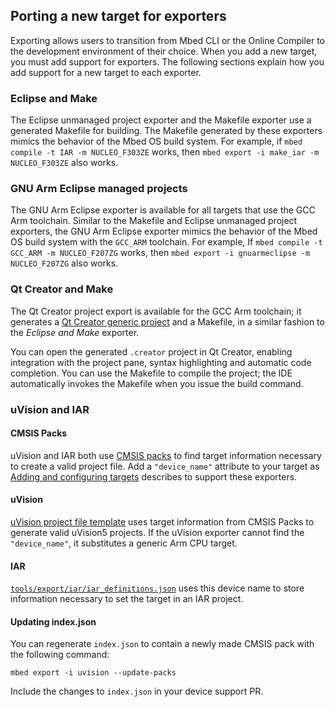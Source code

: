 ## Porting a new target for exporters

Exporting allows users to transition from Mbed CLI or the Online Compiler to the development environment of their choice. When you add a new target, you must add support for exporters. The following sections explain how you add support for a new target to each exporter.

### Eclipse and Make

The Eclipse unmanaged project exporter and the Makefile exporter use a generated Makefile for building. The Makefile generated by these exporters mimics the behavior of the Mbed OS build system. For example, if `mbed compile -t IAR -m NUCLEO_F303ZE` works, then `mbed export -i make_iar -m NUCLEO_F303ZE` also works.

### GNU Arm Eclipse managed projects

The GNU Arm Eclipse exporter is available for all targets that use the GCC Arm toolchain. Similar to the Makefile and Eclipse unmanaged project exporters, the GNU Arm Eclipse exporter mimics the behavior of the Mbed OS build system with the `GCC_ARM` toolchain. For example, If `mbed compile -t GCC_ARM -m NUCLEO_F207ZG` works, then `mbed export -i gnuarmeclipse -m NUCLEO_F207ZG` also works.

### Qt Creator and Make

The Qt Creator project export is available for the GCC Arm toolchain; it generates a [Qt Creator generic project](http://doc.qt.io/qtcreator/creator-project-generic.html) and a Makefile, in a similar fashion to the *Eclipse and Make* exporter.

You can open the generated `.creator` project in Qt Creator, enabling integration with the project pane, syntax highlighting and automatic code completion. You can use the Makefile to compile the project; the IDE automatically invokes the Makefile when you issue the build command.

### uVision and IAR

#### CMSIS Packs

uVision and IAR both use [CMSIS packs](http://www.keil.com/pack/doc/CMSIS/Pack/html/index.html) to find target information necessary to create a valid project file. Add a `"device_name"` attribute to your target as [Adding and configuring targets](/docs/v5.10/tools/adding-and-configuring-targets.html) describes to support these exporters.

#### uVision
[uVision project file template](https://github.com/ARMmbed/mbed-os/blob/master/tools/export/uvision/uvision.tmpl#L15) uses target information from CMSIS Packs to generate valid uVision5 projects. If the uVision exporter cannot find the `"device_name"`, it substitutes a generic Arm CPU target.

#### IAR

[`tools/export/iar/iar_definitions.json`](https://github.com/ARMmbed/mbed-os/blob/master/tools/export/iar/iar_definitions.json) uses this device name to store information necessary to set the target in an IAR project.

#### Updating index.json

You can regenerate `index.json` to contain a newly made CMSIS pack with the following command:

`mbed export -i uvision --update-packs`

Include the changes to `index.json` in your device support PR.
